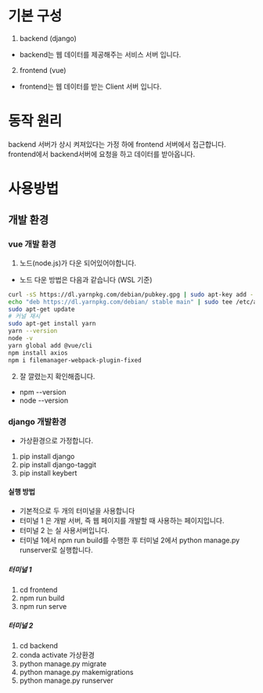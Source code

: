 # 기본 구성

1. backend (django)

- backend는 웹 데이터를 제공해주는 서비스 서버 입니다.

2. frontend (vue)

- frontend는 웹 데이터를 받는 Client 서버 입니다.

# 동작 원리

backend 서버가 상시 켜져있다는 가정 하에 frontend 서버에서 접근합니다.
frontend에서 backend서버에 요청을 하고 데이터를 받아옵니다.

# 사용방법

## 개발 환경

### vue 개발 환경

1. 노드(node.js)가 다운 되어있어야합니다.

- 노드 다운 방법은 다음과 같습니다 (WSL 기준)

```bash
curl -sS https://dl.yarnpkg.com/debian/pubkey.gpg | sudo apt-key add -
echo "deb https://dl.yarnpkg.com/debian/ stable main" | sudo tee /etc/apt/sources.list.d/yarn.list
sudo apt-get update
# 커널 재시
sudo apt-get install yarn
yarn --version
node -v
yarn global add @vue/cli
npm install axios
npm i filemanager-webpack-plugin-fixed
```

2. 잘 깔렸는지 확인해줍니다.

- npm --version
- node --version

### django 개발환경

- 가상환경으로 가정합니다.

1. pip install django
2. pip install django-taggit
3. pip install keybert

#### 실행 방법

- 기본적으로 두 개의 터미널을 사용합니다
- 터미널 1 은 개발 서버, 즉 웹 페이지를 개발할 때 사용하는 페이지입니다.
- 터미널 2 는 실 사용서버입니다.
- 터미널 1에서 npm run build를 수행한 후 터미널 2에서 python manage.py runserver로 실행합니다.

##### 터미널 1

1. cd frontend
2. npm run build
3. npm run serve

##### 터미널 2

1. cd backend
2. conda activate 가상환경
3. python manage.py migrate
4. python manage.py makemigrations
5. python manage.py runserver
